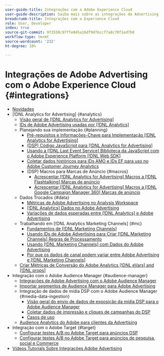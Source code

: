 ```yaml
---
user-guide-title: Integrações com a Adobe Experience Cloud
user-guide-description: Saiba mais sobre as integrações da Advertising DSP e da Advertising Search com outros produtos e serviços da Adobe Experience Cloud.
breadcrumb-title: Integrações com a Experience Cloud
role: User, Developer
index: true
source-git-commit: 9f3550c97ffe045a16df9d7bccf7a8c70f1ed7b0
workflow-type: tm+mt
source-wordcount: '232'
ht-degree: 10%

---
```



# Integrações de Adobe Advertising com o Adobe Experience Cloud {#integrations}

<!--  ADD LATER: and Adobe Experience Platform -->

+ [Novidades](/help/integrations/home.md)
+ [!DNL Analytics for Advertising] {#analytics}
   + [Visão geral de  [!DNL Analytics for Advertising]](/help/integrations/analytics/overview.md)
   + [IDs de Adobe Advertising usadas por  [!DNL Analytics]](/help/integrations/analytics/ids.md)
   + Planejando sua implementação {#planning}
      + [Pré-requisitos e Informações-Chave para Implementação [!DNL Analytics for Advertising]](/help/integrations/analytics/prerequisites.md)
      + [(DSP) Código JavaScript para  [!DNL Analytics for Advertising]](/help/integrations/analytics/javascript.md)
      + [Usando a  [!DNL Last Event Service] Biblioteca da JavaScript com o Adobe Experience Platform [!DNL Web SDK]](/help/integrations/analytics/web-sdk.md)
      + [Coletar dados históricos para IDs AMO e IDs EF para uso no Adobe Customer Journey Analytics](/help/integrations/analytics/rvars-to-evars.md)
      + (DSP) Macros para Marcas de Anúncio {#macros}
         + [Acrescentar  [!DNL Analytics for Advertising] Macros a [!DNL Flashtalking] Marcas de anúncio](/help/integrations/analytics/macros-flashtalking.md)
         + [Acrescentar  [!DNL Analytics for Advertising] Macros a [!DNL Google Campaign Manager 360] Marcas de anúncio](/help/integrations/analytics/macros-google-campaign-manager.md)
   + Dados Trocados {#data}
      + [Métricas de Adobe Advertising no Analysis Workspace](/help/integrations/analytics/advertising-metrics-in-analytics.md)
      + [[!DNL Analytics] Dados no Adobe Advertising](/help/integrations/analytics/analytics-data-in-advertising.md)
      + [Variações de dados esperadas entre  [!DNL Analytics]  e Adobe Advertising](/help/integrations/analytics/data-variances.md)
   + Trabalhando em [!DNL Analytics Marketing Channels] {#mc}
      + [Fundamentos de  [!DNL Marketing Channels]](/help/integrations/analytics/marketing-channels/mc-overview.md)
      + [Usando IDs de Adobe Advertising para Criar  [!DNL Marketing Channels] Regras de Processamento](/help/integrations/analytics/marketing-channels/mc-ids.md)
      + [Usando  [!DNL Marketing Channels] com Dados do Adobe Advertising](/help/integrations/analytics/marketing-channels/mc-ac-data.md)
      + [Por que os dados de canal podem variar entre Adobe Advertising e  [!DNL Marketing Channels]](/help/integrations/analytics/marketing-channels/mc-data-variances.md)
   + [Criar Métricas de Conversão do Adobe Analytics [!DNL eVars] and [!DNL props]](/help/integrations/analytics/conversion-metrics-from-evars.md)
+ Integração com o Adobe Audience Manager {#audience-manager}
   + [Integrações de Adobe Advertising com o Adobe Audience Manager](/help/integrations/audience-manager/overview.md)
   + [Importar segmentos de Audience Manager para Adobe Advertising](/help/integrations/audience-manager/import-audiences.md)
   + Integração de dados de mídia DSP com o Adobe Audience Manager {#media-data-ingestion}
      + [Visão geral do envio de dados de exposição da mídia DSP para o Adobe Audience Manager](/help/integrations/audience-manager/media-data-integration/overview.md)
      + [Coletar dados de impressão e cliques de campanhas do DSP](/help/integrations/audience-manager/media-data-integration/collect.md)
      + [Casos de uso](/help/integrations/audience-manager/media-data-integration/use-cases.md)
   + [Audience Analytics do Adobe para clientes da Advertising](/help/integrations/audience-manager/audience-analytics.md)
+ Integração com o Adobe Target {#target}
   + [Configurar testes A/B no Adobe Target para anúncios DSP](/help/integrations/target/ab-tests-dsp.md)
   + [Configurar testes A/B no Adobe Target para anúncios de pesquisa, social e Commerce](/help/integrations/target/ab-tests-search.md)
+ [Vídeos Tutorials Sobre Integrações Adobe Advertising](https://experienceleague.adobe.com/docs/advertising-learn/tutorials/overview.html)<!-- rename if the tutorials TOC structure changes -->
